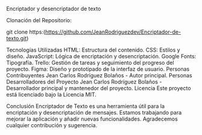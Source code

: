Encriptador y desencriptador de texto

Clonación del Repositorio:

git clone https:(https://github.com/JeanRodriguezdev/Encriptador-de-texto.git)

Tecnologías Utilizadas
HTML: Estructura del contenido.
CSS: Estilos y diseño.
JavaScript: Lógica de encriptación y desencriptación.
Google Fonts: Tipografía.
Trello: Gestión de tareas y seguimiento del progreso del proyecto.
Figma: Diseño y prototipado de la interfaz de usuario.
Personas Contribuyentes
Jean Carlos Rodríguez Bolaños - Autor principal.
Personas Desarrolladores del Proyecto
Jean Carlos Rodríguez Bolaños - Desarrollador principal y mantenedor del proyecto.
Licencia
Este proyecto está licenciado bajo la Licencia MIT.

Conclusión
Encriptador de Texto es una herramienta útil para la encriptación y desencriptación de mensajes. Estamos trabajando para mejorar la aplicación y añadir nuevas funcionalidades. Agradecemos cualquier contribución y sugerencia.
